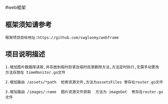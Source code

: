#web框架

## 框架须知请参考

    框架项目目标地址:https://github.com/swgloomy/webframe
    
## 项目说明描述
    
    1.增加图片数据库读取,并存放到临时目录及临时目录删除方法,方法定时执行,无需手动更改  方法存放在 timeMonitor.go文件
    
    2.增加路由 /assets/*path  检索资源文件,方法为assetsFiles 寄存在router.go文件
    
    3.增加路由 /images/:name  图片资源文件获取  方法为 imageGet  寄存在router.go文件